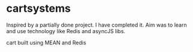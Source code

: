 cartsystems
===========

Inspired by a partially done project. I have completed it. Aim was to learn and use technology like Redis and asyncJS libs.

cart built using MEAN and Redis
